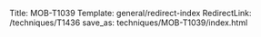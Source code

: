 Title: MOB-T1039
Template: general/redirect-index
RedirectLink: /techniques/T1436
save_as: techniques/MOB-T1039/index.html